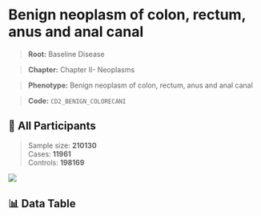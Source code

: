 # Benign neoplasm of colon, rectum, anus and anal canal

> **Root:** Baseline Disease  

> **Chapter:** Chapter II- Neoplasms  

> **Phenotype:** Benign neoplasm of colon, rectum, anus and anal canal  

> **Code:** `CD2_BENIGN_COLORECANI`

## 🧪 All Participants  
> Sample size: **210130**  
> Cases: **11961**  
> Controls: **198169**
<img src="/Sensitive/Figures/ALL/Incidence/CD2_BENIGN_COLORECANI.png"/>

## 📊 Data Table
<CsvTableMRF src="/Sensitive/Data/ALL/Incidence/COX_CD2_BENIGN_COLORECANI.csv"/>

